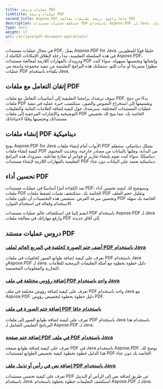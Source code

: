 ```yaml
---
title: عمليات وثيقة PDF
linktitle: عمليات وثيقة PDF
second_title: Aspose.PDF جافا واجهة برمجة تطبيقات معالجة PDF
description: استكشف عمليات مستندات PDF باستخدام Aspose.PDF لـ Java. تعلم كيفية التعامل مع ملفات PDF وإنشائها وتحسينها بسلاسة في Java.
type: docs
weight: 17
url: /ar/java/pdf-document-operations/
---
```


في مجال عمليات مستندات PDF، يمثل Aspose.PDF for Java حليفًا قويًا للمطورين. في هذه السلسلة التعليمية، نبدأ رحلة لإطلاق الإمكانات الكاملة لـ Aspose.PDF، وتزويدك بالمهارات اللازمة لمعالجة مستندات PDF وإنشائها وتحسينها بسهولة. سواء كنت مطورًا متمرسًا أو بدأت للتو، ستمكنك هذه البرامج التعليمية من تنفيذ مجموعة واسعة من عمليات PDF بكفاءة باستخدام Java.

## إتقان التعامل مع ملفات PDF

سوف ترشدك برامجنا التعليمية إلى أساسيات التعامل مع ملفات PDF. بدءًا من دمج ملفات PDF وتقسيمها إلى استخراج النصوص والصور، ستكتسب خبرة عملية في تنفيذ عمليات المستندات المختلفة. سنرشدك حول كيفية إضافة العلامات المائية والتعليقات التوضيحية والإشارات المرجعية إلى ملفات PDF الخاصة بك، مما يتيح لك تخصيص مستنداتك وتحسينها وفقًا لاحتياجاتك.

## إنشاء ملفات PDF ديناميكية

يفتح Aspose.PDF for Java الأبواب أمام إنشاء ملفات PDF بشكل ديناميكي. ستتعلم كيفية إنشاء ملفات PDF من البداية، وملئها بالبيانات من مصادر خارجية، وتحديث المحتوى ديناميكيًا. سواء كنت تقوم بإنشاء تقارير أو فواتير أو نماذج تفاعلية، ستزودك هذه البرامج التعليمية بالمهارات اللازمة لإنشاء مستندات PDF ديناميكية تعتمد على البيانات دون عناء.

## تحسين أداء PDF

تعد الكفاءة أمرًا أساسيًا في عمليات مستندات PDF، وسنوضح لك كيفية تحسين أداء ملفات PDF الخاصة بك. ستكتشف تقنيات لضغط ملفات PDF وتقليل حجم الملف وتحسين سرعة العرض. ستضمن هذه التحسينات أن تكون ملفات PDF الخاصة بك سهلة الاستخدام وفعالة في استخدام الموارد.

انضم إلينا في استكشاف عالم عمليات مستندات PDF باستخدام Aspose.PDF لـ Java وارفع مهاراتك في معالجة ملفات PDF إلى آفاق جديدة.

## دروس عمليات مستند PDF
### [أضف ختم الصورة كخلفية في المربع العائم لملف PDF باستخدام Java](./add-image-stamp-as-background-in-floating-box-of-pdf-using-java/)
تعرف على كيفية إضافة طوابع الصور كخلفيات في ملفات PDF باستخدام Java وAspose.PDF لـ Java. دليل خطوة بخطوة مع أمثلة التعليمات البرمجية للعلامات التجارية والمعلومات المخصصة.
### [إضافة رؤوس مختلفة في ملف PDF واحد باستخدام Java](./adding-different-headers-in-one-pdf-file-using-java/)
تعرف على كيفية إضافة رؤوس مختلفة في ملف PDF واحد باستخدام Java مع Aspose.PDF. دليل خطوة بخطوة لتخصيص رؤوس PDF.
### [إضافة ختم الصورة في ملف PDF باستخدام جافا](./adding-image-stamp-in-pdf-file-using-java/)
تعرف على كيفية إضافة طوابع الصور إلى ملفات PDF باستخدام Java باستخدام هذا البرنامج التعليمي الشامل لـ Aspose.PDF لـ Java.
### [إضافة ختم صفحة PDF في ملف PDF باستخدام Java](./adding-pdf-page-stamp-in-pdf-file-using-java/)
تعرف على كيفية إضافة طوابع صفحة PDF في Java باستخدام Aspose.PDF. يوضح لك هذا الدليل خطوة بخطوة كيفية تخصيص الطوابع لمستندات PDF الخاصة بك دون عناء.
### [إضافة نص في رأس أو تذييل ملف PDF باستخدام Java](./adding-text-in-header-or-footer-of-pdf-file-using-java/)
تعرف على كيفية تحسين مستندات PDF عن طريق إضافة نص إلى الرأس أو التذييل باستخدام Java. استكشف التعليمات خطوة بخطوة باستخدام Aspose.PDF لـ Java.
